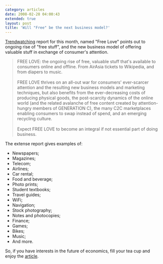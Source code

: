 ```yaml
---
category: articles
date: 2008-02-28 04:00:43
extended: true
layout: post
title: 'Will "Free" be the next business model?'
---
```


<p><a href="http://www.trendwatching.com">Trendwatching</a> report for this month, named "Free Love" points out to ongoing rise of "free stuff", and the new business model of offering valuable stuff in exchange of consumer's attention.</p>
<!--more-->
<blockquote>FREE LOVE: the ongoing rise of free, valuable stuff that's available to consumers online and offline. From AirAsia tickets to Wikipedia, and from diapers to music.<br /><br />FREE LOVE thrives on an all-out war for consumers' ever-scarcer attention and the resulting new business models and marketing techniques, but also benefits from the ever-decreasing costs of producing physical goods, the post-scarcity dynamics of the online world (and the related avalanche of free content created by attention-hungry members of GENERATION C), the many C2C marketplaces enabling consumers to swap instead of spend, and an emerging recycling culture.<br /><br />Expect FREE LOVE to become an integral if not essential part of doing business.</blockquote>

<p>The extense report gives examples of:</p>

<ul>  <li>Newspapers;</li>  <li>Magazines;</li>  <li>Telecom;</li>  <li>Airlines;</li>  <li>Car rental;</li>  <li>Food and beverage;</li>  <li>Photo prints;</li>  <li>Student textbooks;</li>  <li>Travel guides;</li>  <li>WiFi;</li>  <li>Navigation;</li>  <li>Stock photography;</li>  <li>Notes and photocopies;</li>  <li>Finance;</li>  <li>Games;</li>  <li>Bikes;</li>  <li>Music;</li>  <li>And more.</li></ul><p>So, if you have interests in the future of economics, fill your tea cup and enjoy the <a href="http://www.trendwatching.com/trends/freelove.htm">article</a>.</p>
